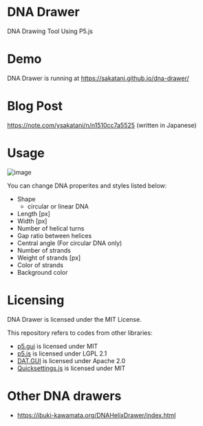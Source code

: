 # DNA Drawer
DNA Drawing Tool Using P5.js

# Demo
DNA Drawer is running at https://sakatani.github.io/dna-drawer/

# Blog Post
https://note.com/ysakatani/n/n1510cc7a5525 (written in Japanese)

# Usage
![image](https://github.com/sakatani/dna-drawer/assets/29421510/d05fb86c-3eb5-47af-9c2c-d4488e9534b2)

You can change DNA properites and styles listed below:
- Shape 
  - circular or linear DNA
- Length [px]
- Width [px]
- Number of helical turns
- Gap ratio between helices
- Central angle (For circular DNA only)
- Number of strands
- Weight of strands [px]
- Color of strands
- Background color

# Licensing
DNA Drawer is licensed under the MIT License.

This repository refers to codes from other libraries:
* [p5.gui](https://github.com/bitcraftlab/p5.gui/tree/master) is licensed under MIT
* [p5.js](https://github.com/processing/p5.js) is licensed under LGPL 2.1
* [DAT.GUI](https://github.com/dataarts/dat.gui) is licensed under Apache 2.0
* [Quicksettings.js](https://github.com/bit101/quicksettings) is licensed under MIT

# Other DNA drawers
* https://ibuki-kawamata.org/DNAHelixDrawer/index.html

